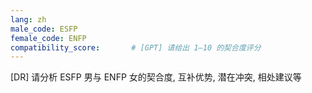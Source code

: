 ```yaml
---
lang: zh
male_code: ESFP
female_code: ENFP
compatibility_score:       # [GPT] 请给出 1–10 的契合度评分
---
```


[DR] 请分析 ESFP 男与 ENFP 女的契合度, 互补优势, 潜在冲突, 相处建议等

